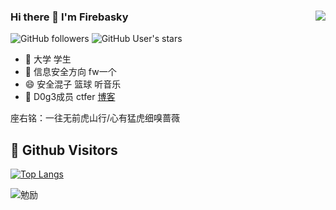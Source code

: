 ### Hi there 👋 I'm Firebasky<img align="right" src="https://github-readme-stats.vercel.app/api?username=Firebasky&show_icons=true&theme=radical">

![GitHub followers](https://img.shields.io/github/followers/Firebasky?style=social)   ![GitHub User's stars](https://img.shields.io/github/stars/Firebasky?style=social)

- 🔭 大学 学生 
- 🌱 信息安全方向 fw一个
- 😄 安全混子 篮球 听音乐
- 🔭 D0g3成员 ctfer [博客](https://firebasky.github.io/)


座右铭：一往无前虎山行/心有猛虎细嗅蔷薇

## &#x1f92b; Github Visitors


[![Top Langs](https://profile-counter.glitch.me/Firebasky/count.svg)](https://github.com/Firebasky)


![勉励](https://user-images.githubusercontent.com/63966847/143666678-966b8ccc-dacf-4dbc-9c25-21ba724704e5.png)
